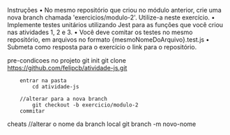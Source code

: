 Instruções
    • No mesmo repositório que criou no módulo anterior, crie uma nova branch chamada 'exercicios/modulo-2'. Utilize-a neste exercício. 
    • Implemente testes unitários utilizando Jest para as funções que você criou nas atividades 1, 2 e 3. 
    • Você deve comitar os testes no mesmo repositório, em arquivos no formato {mesmoNomeDoArquivo}.test.js • Submeta como resposta para o exercício o link para o repositório.

pre-condicoes
    no projeto
        git init
        git clone https://github.com/felipcb/atividade-js.git

        entrar na pasta
            cd atividade-js

        //alterar para a nova branch
            git checkout -b exercicio/modulo-2
        commitar
    
cheats
    //alterar o nome da branch local
        git branch -m novo-nome 





    
